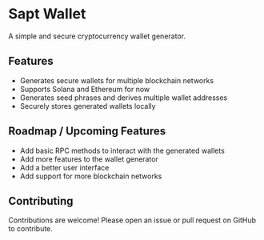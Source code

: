 # Sapt Wallet

A simple and secure cryptocurrency wallet generator.

## Features

- Generates secure wallets for multiple blockchain networks
- Supports Solana and Ethereum for now
- Generates seed phrases and derives multiple wallet addresses
- Securely stores generated wallets locally

## Roadmap / Upcoming Features

- Add basic RPC methods to interact with the generated wallets
- Add more features to the wallet generator
- Add a better user interface
- Add support for more blockchain networks

## Contributing

Contributions are welcome! Please open an issue or pull request on GitHub to contribute.
